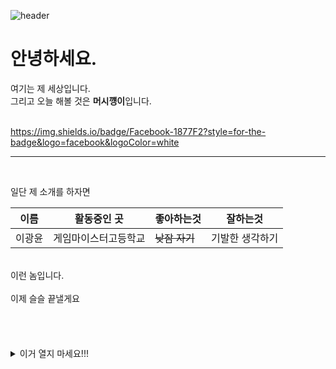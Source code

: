 ![header](https://capsule-render.vercel.app/api?type=Waving&color=4e63d6&height=200&section=header&text=Lemon's_World&fontSize=50&animation=fadeIn&fontColor=DDDDDD)

# 안녕하세요.
 여기는 제 세상입니다. <br>
 그리고 오늘 해볼 것은 **머시꺵이**입니다.<br>
 <br>
 
https://img.shields.io/badge/Facebook-1877F2?style=for-the-badge&logo=facebook&logoColor=white

---
 <br>

 일단 제 소개를 하자면<br>

|이름|활동중인 곳|좋아하는것|잘하는것|
|--|--|--|--|
|이광윤|게임마이스터고등학교|~~낮잠 자기~~|기발한 생각하기

<br>
이런 놈입니다.<br><br>
이제 슬슬 끝낼게요<br><br><br><br><br>
<details>
<summary>
  이거 열지 마세요!!!
</summary>

사실 아무것도 없어요

</details>

 <br>



